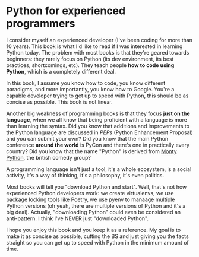 # Python for experienced programmers

I consider myself an experienced developer (I've been coding for more than 10 years). This book is what I'd like to read if I was interested in learning Python today. The problem with most books is that they're geared towards beginners: they rarely focus on Python (its dev environment, its best practices, shortcomings, etc). They teach people **how to code using Python**, which is a completely different deal.

In this book, I assume you know how to code, you know different paradigms, and more importantly, you know how to Google. You're a capable developer trying to get up to speed with Python, this should be as concise as possible. This book is not linear.

Another big weakness of programming books is that they focus **just on the language**, when we all know that being proficient with a language is more than learning the syntax. Did you know that additions and improvements to the Python language are discussed in _PEPs_ (Python Enhancement Proposal) and you can submit your own? Did you know that the main Python conference **around the world** is PyCon and there's one in practically every country? Did you know that the name "Python" is derived from [Monty Python](https://en.wikipedia.org/wiki/Monty_Python), the british comedy group?

A programming language isn't just a tool, it's a whole ecosystem, is a social activity, it's a way of thinking, it's a philosophy, it's even politics.

Most books will tell you "download Python and start". Well, that's not how experienced Python developers work: we create virtualenvs, we use package locking tools like Poetry, we use pyenv to manaage multiple Python versions (oh yeah, there are multiple versions of Python and it's a big deal). Actually, "downloading Python" could even be considered an anti-pattern. I think I've NEVER just "downloaded Python".

I hope you enjoy this book and you keep it as a reference. My goal is to make it as concise as possible, cutting the BS and just giving you the facts straight so you can get up to speed with Python in the minimum amount of time.
